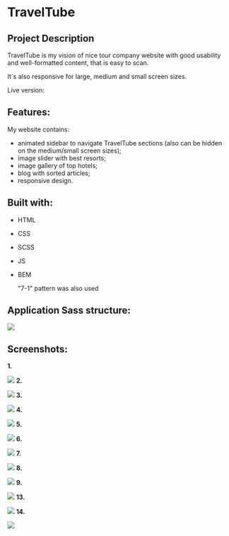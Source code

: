 # TravelTube
## Project Description
TravelTube is my vision of nice tour company website with good usability and well-formatted content, that is easy to scan.

It`s also responsive for large, medium and small screen sizes.

Live version:
## Features:
My website contains:
* animated sidebar to navigate TravelTube sections (also can be hidden on the medium/small screen sizes);
* image slider with best resorts;
* image gallery of top hotels;
* blog with sorted articles;
* responsive design.
## Built with:
* HTML
* CSS
* SCSS
* JS
* BEM

  "7-1" pattern was also used
## Application Sass structure:
![](screenshots/pic.PNG)
## Screenshots:
**1.**

![](screenshots/pic1.PNG)
**2.**

![](screenshots/pic2.PNG)
**3.**

![](screenshots/pic3.PNG)
**4.**

![](screenshots/pic4.PNG)
**5.**

![](screenshots/pic5.PNG)
**6.**

![](screenshots/pic6.PNG)
**7.**

![](screenshots/pic7.PNG)
**8.**

![](screenshots/pic8.PNG)
**9.**

![](screenshots/pic9.PNG)
**13.**

![](screenshots/pic13.PNG)
**14.**

![](screenshots/pic14.PNG)

